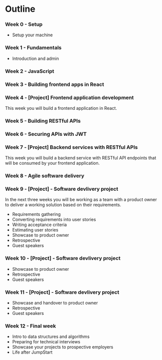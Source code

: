 # Outline

### Week 0 - Setup

- Setup your machine

### Week 1 - Fundamentals

- Introduction and admin

### Week 2 - JavaScript

### Week 3 - Building frontend apps in React

### Week 4 - [Project] Frontend application development

This week you will build a frontend application in React.

### Week 5 - Building RESTful APIs

### Week 6 - Securing APIs with JWT

### Week 7 - [Project] Backend services with RESTful APIs

This week you will build a backend service with RESTful API endpoints that will be consumed by your frontend application.

### Week 8 - Agile software delivery

### Week 9 - [Project] - Software devlivery project

In the next three weeks you will be working as a team with a product owner to deliver a working solution based on their requirements.

- Requirements gathering
- Converting requirements into user stories
- Writing acceptance criteria
- Estimating user stories
- Showcase to product owner
- Retrospective
- Guest speakers

### Week 10 - [Project] - Software devlivery project

- Showcase to product owner
- Retrospective
- Guest speakers

### Week 11 - [Project] - Software devlivery project

- Showcase and handover to product owner
- Retrospective
- Guest speakers

### Week 12 - Final week

- Intro to data structures and algorithms
- Preparing for technical interviews
- Showcase your projects to prospective employers
- Life after JumpStart

